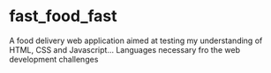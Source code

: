 # fast_food_fast
A food delivery web application aimed at testing my understanding of HTML, CSS and Javascript... Languages necessary fro the web development challenges
